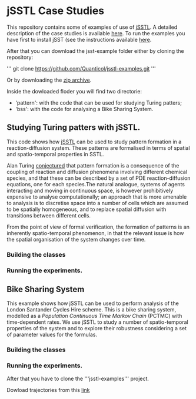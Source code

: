 # jSSTL Case Studies
This repository contains some of examples of use of [jSSTL](https://github.com/Quanticol/jsstl/). A detailed description of the case studies is available [here](https://arxiv.org/abs/1706.09334). To run the examples you have first to install jSST (see the instructions available [here](https://github.com/Quanticol/jsstl/blob/master/README.md).

After that you can download the jsst-example folder either by cloning the repository:

'''
git clone https://github.com/Quanticol/jsstl-examples.git
'''

Or by downloading the [zip archive](https://github.com/Quanticol/jsstl-examples/archive/master.zip).

Inside the dowloaded floder you will find two directorie:
- 'pattern': with the code that can be used for studying Turing patters;
- 'bss': with the code for analysing a Bike Sharing System. 

## Studying Turing patters with jSSTL.

This code shows how [jSSTL](https://github.com/Quanticol/jsstl/) can be used to study pattern formation in a reaction-diffusion system. These patterns are formalised in terms of spatial and spatio-temporal properties in SSTL.

Alan Turing [conjectured](http://www.jstor.org/stable/92463?seq=1#page_scan_tab_contents) that pattern formation is a consequence of the coupling of reaction and diffusion phenomena involving different chemical species, and that these can be described by a set of PDE reaction-diffusion equations, one for each species.The natural analogue, systems of agents interacting and moving in continuous space, is however prohibitively expensive to analyse computationally; an approach that is more amenable to analysis is to discretise space into a number of cells which are assumed to be spatially homogeneous, and to replace spatial diffusion with transitions between different cells.

From the point of view of formal verification, the formation of patterns is an inherently spatio-temporal phenomenon, in that the relevant issue is how the spatial organisation of the system changes over time.

### Building the classes

### Running the experiments.


## Bike Sharing System
This example shows how jSSTL can be used to perform analysis of the London Santander Cycles Hire scheme. This is a bike sharing system, modelled  as a *Population Continuous Time Markov Chain* (PCTMC) with time-dependent rates. We use jSSTL to study a number of spatio-temporal properties of the system and to explore their robustness considering a set of parameter values for the formulas. 


### Building the classes

### Running the experiments.

After that you have to clone the '''jsstl-examples''' project. 


Dowload trajectories from this [link](http://bit.ly/2EpsAId)





